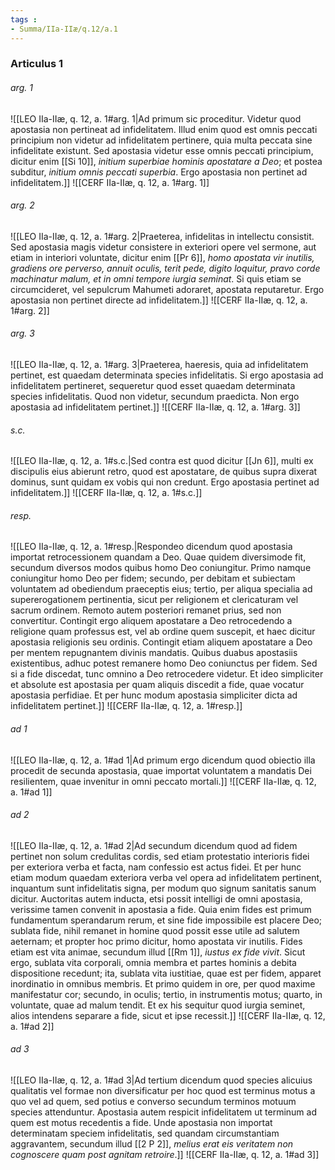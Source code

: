 ```yaml
---
tags : 
- Summa/IIa-IIæ/q.12/a.1
---
```


### Articulus 1

###### arg. 1
![[LEO IIa-IIæ, q. 12, a. 1#arg. 1|Ad primum sic proceditur. Videtur quod apostasia non pertineat ad infidelitatem. Illud enim quod est omnis peccati principium non videtur ad infidelitatem pertinere, quia multa peccata sine infidelitate existunt. Sed apostasia videtur esse omnis peccati principium, dicitur enim [[Si 10]], *initium superbiae hominis apostatare a Deo*; et postea subditur, *initium omnis peccati superbia*. Ergo apostasia non pertinet ad infidelitatem.]]
![[CERF IIa-IIæ, q. 12, a. 1#arg. 1]]

###### arg. 2
![[LEO IIa-IIæ, q. 12, a. 1#arg. 2|Praeterea, infidelitas in intellectu consistit. Sed apostasia magis videtur consistere in exteriori opere vel sermone, aut etiam in interiori voluntate, dicitur enim [[Pr 6]], *homo apostata vir inutilis, gradiens ore perverso, annuit oculis, terit pede, digito loquitur, pravo corde machinatur malum, et in omni tempore iurgia seminat*. Si quis etiam se circumcideret, vel sepulcrum Mahumeti adoraret, apostata reputaretur. Ergo apostasia non pertinet directe ad infidelitatem.]]
![[CERF IIa-IIæ, q. 12, a. 1#arg. 2]]

###### arg. 3
![[LEO IIa-IIæ, q. 12, a. 1#arg. 3|Praeterea, haeresis, quia ad infidelitatem pertinet, est quaedam determinata species infidelitatis. Si ergo apostasia ad infidelitatem pertineret, sequeretur quod esset quaedam determinata species infidelitatis. Quod non videtur, secundum praedicta. Non ergo apostasia ad infidelitatem pertinet.]]
![[CERF IIa-IIæ, q. 12, a. 1#arg. 3]]

###### s.c.
![[LEO IIa-IIæ, q. 12, a. 1#s.c.|Sed contra est quod dicitur [[Jn 6]], multi ex discipulis eius abierunt retro, quod est apostatare, de quibus supra dixerat dominus, sunt quidam ex vobis qui non credunt. Ergo apostasia pertinet ad infidelitatem.]]
![[CERF IIa-IIæ, q. 12, a. 1#s.c.]]

###### resp.
![[LEO IIa-IIæ, q. 12, a. 1#resp.|Respondeo dicendum quod apostasia importat retrocessionem quandam a Deo. Quae quidem diversimode fit, secundum diversos modos quibus homo Deo coniungitur. Primo namque coniungitur homo Deo per fidem; secundo, per debitam et subiectam voluntatem ad obediendum praeceptis eius; tertio, per aliqua specialia ad supererogationem pertinentia, sicut per religionem et clericaturam vel sacrum ordinem. Remoto autem posteriori remanet prius, sed non convertitur. Contingit ergo aliquem apostatare a Deo retrocedendo a religione quam professus est, vel ab ordine quem suscepit, et haec dicitur apostasia religionis seu ordinis. Contingit etiam aliquem apostatare a Deo per mentem repugnantem divinis mandatis. Quibus duabus apostasiis existentibus, adhuc potest remanere homo Deo coniunctus per fidem. Sed si a fide discedat, tunc omnino a Deo retrocedere videtur. Et ideo simpliciter et absolute est apostasia per quam aliquis discedit a fide, quae vocatur apostasia perfidiae. Et per hunc modum apostasia simpliciter dicta ad infidelitatem pertinet.]]
![[CERF IIa-IIæ, q. 12, a. 1#resp.]]

###### ad 1
![[LEO IIa-IIæ, q. 12, a. 1#ad 1|Ad primum ergo dicendum quod obiectio illa procedit de secunda apostasia, quae importat voluntatem a mandatis Dei resilientem, quae invenitur in omni peccato mortali.]]
![[CERF IIa-IIæ, q. 12, a. 1#ad 1]]

###### ad 2
![[LEO IIa-IIæ, q. 12, a. 1#ad 2|Ad secundum dicendum quod ad fidem pertinet non solum credulitas cordis, sed etiam protestatio interioris fidei per exteriora verba et facta, nam confessio est actus fidei. Et per hunc etiam modum quaedam exteriora verba vel opera ad infidelitatem pertinent, inquantum sunt infidelitatis signa, per modum quo signum sanitatis sanum dicitur. Auctoritas autem inducta, etsi possit intelligi de omni apostasia, verissime tamen convenit in apostasia a fide. Quia enim fides est primum fundamentum sperandarum rerum, et sine fide impossibile est placere Deo; sublata fide, nihil remanet in homine quod possit esse utile ad salutem aeternam; et propter hoc primo dicitur, homo apostata vir inutilis. Fides etiam est vita animae, secundum illud [[Rm 1]], *iustus ex fide vivit*. Sicut ergo, sublata vita corporali, omnia membra et partes hominis a debita dispositione recedunt; ita, sublata vita iustitiae, quae est per fidem, apparet inordinatio in omnibus membris. Et primo quidem in ore, per quod maxime manifestatur cor; secundo, in oculis; tertio, in instrumentis motus; quarto, in voluntate, quae ad malum tendit. Et ex his sequitur quod iurgia seminet, alios intendens separare a fide, sicut et ipse recessit.]]
![[CERF IIa-IIæ, q. 12, a. 1#ad 2]]

###### ad 3
![[LEO IIa-IIæ, q. 12, a. 1#ad 3|Ad tertium dicendum quod species alicuius qualitatis vel formae non diversificatur per hoc quod est terminus motus a quo vel ad quem, sed potius e converso secundum terminos motuum species attenduntur. Apostasia autem respicit infidelitatem ut terminum ad quem est motus recedentis a fide. Unde apostasia non importat determinatam speciem infidelitatis, sed quandam circumstantiam aggravantem, secundum illud [[2 P 2]], *melius erat eis veritatem non cognoscere quam post agnitam retroire*.]]
![[CERF IIa-IIæ, q. 12, a. 1#ad 3]]

